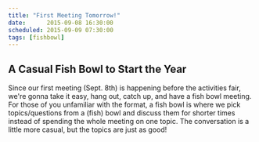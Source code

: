 ```yaml
---
title: "First Meeting Tomorrow!"
date:      2015-09-08 16:30:00
scheduled: 2015-09-09 07:30:00
tags: [fishbowl]
---
```

## A Casual Fish Bowl to Start the Year 

Since our first meeting (Sept. 8th) is happening before the activities fair, we're gonna take it easy, hang out, catch up, and have a fish bowl meeting. For those of you unfamiliar with the format, a fish bowl is where we pick topics/questions from a (fish) bowl and discuss them for shorter times instead of spending the whole meeting on one topic. The conversation is a little more casual, but the topics are just as good!
